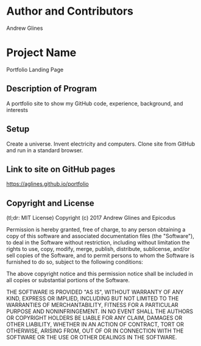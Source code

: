 # Author and Contributors

Andrew Glines

# Project Name

Portfolio Landing Page

## Description of Program

A portfolio site to show my GitHub code, experience, background, and interests

## Setup

Create a universe.  Invent electricity and computers.  Clone site from GitHub and run in a standard browser.

## Link to site on GitHub pages

https://aglines.github.io/portfolio


## Copyright and License

(tl;dr: MIT License)  Copyright (c) 2017 Andrew Glines and Epicodus

 Permission is hereby granted, free of charge, to any person obtaining a copy of this software and associated documentation files (the "Software"), to deal in the Software without restriction, including without limitation the rights to use, copy, modify, merge, publish, distribute, sublicense, and/or sell copies of the Software, and to permit persons to whom the Software is furnished to do so, subject to the following conditions:

 The above copyright notice and this permission notice shall be included in all copies or substantial portions of the Software.

 THE SOFTWARE IS PROVIDED "AS IS", WITHOUT WARRANTY OF ANY KIND, EXPRESS OR IMPLIED, INCLUDING BUT NOT LIMITED TO THE WARRANTIES OF MERCHANTABILITY, FITNESS FOR A PARTICULAR PURPOSE AND NONINFRINGEMENT. IN NO EVENT SHALL THE AUTHORS OR COPYRIGHT HOLDERS BE LIABLE FOR ANY CLAIM, DAMAGES OR OTHER LIABILITY, WHETHER IN AN ACTION OF CONTRACT, TORT OR OTHERWISE, ARISING FROM, OUT OF OR IN CONNECTION WITH THE SOFTWARE OR THE USE OR OTHER DEALINGS IN THE SOFTWARE.
